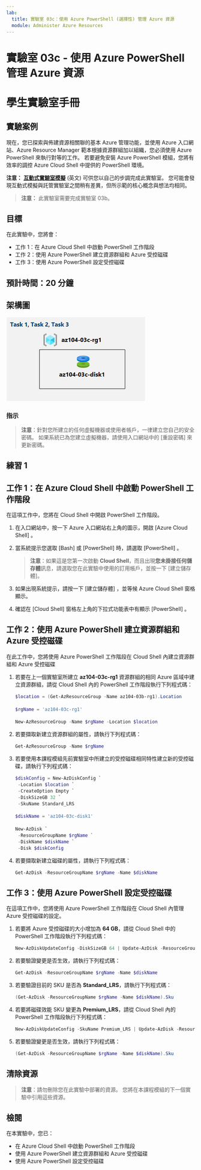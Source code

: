 ```yaml
---
lab:
  title: 實驗室 03c：使用 Azure PowerShell (選擇性) 管理 Azure 資源
  module: Administer Azure Resources
---
```


# 實驗室 03c - 使用 Azure PowerShell 管理 Azure 資源
# 學生實驗室手冊

## 實驗案例

現在，您已探索與佈建資源相關聯的基本 Azure 管理功能，並使用 Azure 入口網站、Azure Resource Manager 範本根據資源群組加以組織，您必須使用 Azure PowerShell 來執行對等的工作。 若要避免安裝 Azure PowerShell 模組，您將有效率的調控 Azure Cloud Shell 中提供的 PowerShell 環境。

**注意：** **[互動式實驗室模擬](https://mslabs.cloudguides.com/guides/AZ-104%20Exam%20Guide%20-%20Microsoft%20Azure%20Administrator%20Exercise%206)** (英文) 可供您以自己的步調完成此實驗室。 您可能會發現互動式模擬與託管實驗室之間稍有差異，但所示範的核心概念與想法均相同。 

>**注意：** 此實驗室需要完成實驗室 03b。 

## 目標

在此實驗中，您將會：

+ 工作 1：在 Azure Cloud Shell 中啟動 PowerShell 工作階段
+ 工作 2：使用 Azure PowerShell 建立資源群組和 Azure 受控磁碟
+ 工作 3：使用 Azure PowerShell 設定受控磁碟

## 預計時間：20 分鐘

## 架構圖

![image](../media/lab03c.png)

### 指示

> **注意**：針對您所建立的任何虛擬機器或使用者帳戶，一律建立您自己的安全密碼。 如果系統已為您建立虛擬機器，請使用入口網站中的 [重設密碼] 來更新密碼。 

## 練習 1

## 工作 1：在 Azure Cloud Shell 中啟動 PowerShell 工作階段

在這項工作中，您將在 Cloud Shell 中開啟 PowerShell 工作階段。 

1. 在入口網站中，按一下 Azure 入口網站右上角的圖示，開啟 [Azure Cloud Shell] 。

1. 當系統提示您選取 [Bash] 或 [PowerShell] 時，請選取 [PowerShell] 。 

    >**注意**：如果這是您第一次啟動 **Cloud Shell**，而且出現**您未掛接任何儲存體**訊息，請選取您在此實驗中使用的訂用帳戶，並按一下 [建立儲存體]。 

1. 如果出現系統提示，請按一下 [建立儲存體] ，並等候 Azure Cloud Shell 窗格顯示。 

1. 確認在 [Cloud Shell] 窗格左上角的下拉式功能表中有顯示 [PowerShell] 。

## 工作 2：使用 Azure PowerShell 建立資源群組和 Azure 受控磁碟

在此工作中，您將使用 Azure PowerShell 工作階段在 Cloud Shell 內建立資源群組和 Azure 受控磁碟

1. 若要在上一個實驗室所建立 **az104-03c-rg1** 資源群組的相同 Azure 區域中建立資源群組，請從 Cloud Shell 內的 PowerShell 工作階段執行下列程式碼：

   ```powershell
   $location = (Get-AzResourceGroup -Name az104-03b-rg1).Location

   $rgName = 'az104-03c-rg1'

   New-AzResourceGroup -Name $rgName -Location $location
   ```
1. 若要擷取新建立資源群組的屬性，請執行下列程式碼：

   ```powershell
   Get-AzResourceGroup -Name $rgName
   ```
1. 若要使用本課程模組先前實驗室中所建立的受控磁碟相同特性建立新的受控磁碟，請執行下列程式碼：

   ```powershell
   $diskConfig = New-AzDiskConfig `
    -Location $location `
    -CreateOption Empty `
    -DiskSizeGB 32 `
    -SkuName Standard_LRS

   $diskName = 'az104-03c-disk1'

   New-AzDisk `
    -ResourceGroupName $rgName `
    -DiskName $diskName `
    -Disk $diskConfig
   ```

1. 若要擷取新建立磁碟的屬性，請執行下列程式碼：

   ```powershell
   Get-AzDisk -ResourceGroupName $rgName -Name $diskName
   ```

## 工作 3：使用 Azure PowerShell 設定受控磁碟

在這項工作中，您將使用 Azure PowerShell 工作階段在 Cloud Shell 內管理 Azure 受控磁碟的設定。 

1. 若要將 Azure 受控磁碟的大小增加為 **64 GB**，請從 Cloud Shell 中的 PowerShell 工作階段執行下列程式碼：

   ```powershell
   New-AzDiskUpdateConfig -DiskSizeGB 64 | Update-AzDisk -ResourceGroupName $rgName -DiskName $diskName
   ```

1. 若要驗證變更是否生效，請執行下列程式碼：

   ```powershell
   Get-AzDisk -ResourceGroupName $rgName -Name $diskName
   ```

1. 若要驗證目前的 SKU 是否為 **Standard_LRS**，請執行下列程式碼：

   ```powershell
   (Get-AzDisk -ResourceGroupName $rgName -Name $diskName).Sku
   ```

1. 若要將磁碟效能 SKU 變更為 **Premium_LRS**，請從 Cloud Shell 內的 PowerShell 工作階段執行下列程式碼：

   ```powershell
   New-AzDiskUpdateConfig -SkuName Premium_LRS | Update-AzDisk -ResourceGroupName $rgName -DiskName $diskName
   ```

1. 若要驗證變更是否生效，請執行下列程式碼：

   ```powershell
   (Get-AzDisk -ResourceGroupName $rgName -Name $diskName).Sku
   ```

## 清除資源

   >**注意**：請勿刪除您在此實驗中部署的資源。 您將在本課程模組的下一個實驗中引用這些資源。

## 檢閱

在本實驗中，您已：

- 在 Azure Cloud Shell 中啟動 PowerShell 工作階段
- 使用 Azure PowerShell 建立資源群組和 Azure 受控磁碟
- 使用 Azure PowerShell 設定受控磁碟

